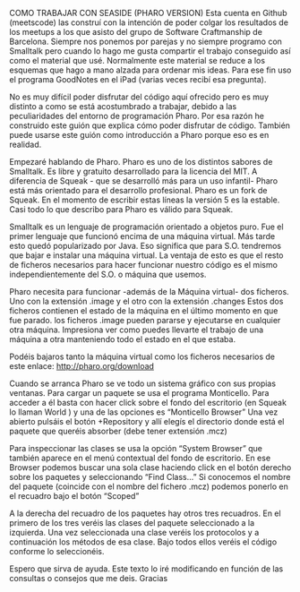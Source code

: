 COMO TRABAJAR CON SEASIDE (PHARO VERSION)
Esta cuenta en Github (meetscode) las construí con la intención de poder colgar los resultados de los meetups a los que asisto del grupo de Software Craftmanship de Barcelona.
Siempre nos ponemos por parejas y no siempre programo con Smalltalk pero cuando lo hago me gusta compartir el trabajo conseguido así como el material que usé. Normalmente este material se reduce a los esquemas que hago a mano alzada para ordenar mis ideas. Para ese fin uso el programa GoodNotes en el iPad (varias veces recibí esa pregunta).

No es muy difícil poder disfrutar del código aquí ofrecido pero es muy distinto a como se está acostumbrado a trabajar, debido a las peculiaridades del entorno de programación Pharo. Por esa razón he construido este guión que explica cómo poder disfrutar de código. También puede usarse este guión como introducción a Pharo porque eso es en realidad.

Empezaré hablando de Pharo. Pharo es uno de los distintos sabores de Smalltalk. Es libre y gratuito desarrollado para la licencia del MIT. A diferencia de Squeak - que se desarrolló más para un uso infantil- Pharo está más orientado para el desarrollo profesional. Pharo es un fork de Squeak. En el momento de escribir estas líneas la versión 5 es la estable. Casi todo lo que describo para Pharo es válido para Squeak.

Smalltalk es un lenguaje de programación orientado a objetos puro. Fue el primer lenguaje que funcionó encima de una máquina virtual. Más tarde esto quedó popularizado por Java. Eso significa que para S.O. tendremos que bajar e instalar una máquina virtual. La ventaja de esto es que el resto de ficheros necesarios para hacer funcionar nuestro código es el mismo independientemente del S.O. o máquina que usemos. 

Pharo necesita para funcionar -además de la Máquina virtual- dos ficheros. Uno con la extensión .image y el otro con la extensión .changes Estos dos ficheros contienen el estado de la máquina en el último momento en que fue parado. los ficheros .image pueden pararse y ejecutarse en cualquier otra máquina. Impresiona ver como puedes llevarte el trabajo de una máquina a otra manteniendo todo el estado en el que estaba.

Podéis bajaros tanto la máquina virtual como los ficheros necesarios de este enlace:
http://pharo.org/download

Cuando se arranca Pharo se ve todo un sistema gráfico con sus propias ventanas. Para cargar un paquete se usa el programa Monticello. Para acceder a él basta con hacer click sobre el fondo del escritorio (en Squeak lo llaman World ) y una de las opciones es “Monticello Browser” Una vez abierto pulsáis el botón +Repository y allí elegís el directorio donde está el paquete que queréis absorber (debe tener extensión .mcz)

Para inspeccionar las clases se usa la opción “System Browser” que también aparece en el menú contextual del fondo de escritorio. En ese Browser podemos buscar una sola clase haciendo click en el botón derecho sobre los paquetes y seleccionando “Find Class…” Si conocemos el nombre del paquete (coincide con el nombre del fichero .mcz) podemos ponerlo en el recuadro bajo el botón “Scoped”

A la derecha del recuadro de los paquetes hay otros tres recuadros. En el primero de los tres veréis las clases del paquete seleccionado a la izquierda. Una vez seleccionada una clase veréis los protocolos y a continuación los métodos de esa clase. Bajo todos ellos veréis el código conforme lo seleccionéis.

Espero que sirva de ayuda. Este texto lo iré modificando en función de las consultas o consejos que me deis. Gracias